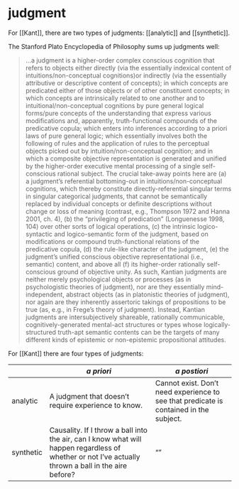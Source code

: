 # judgment

For [[Kant]], there are two types of judgments: [[analytic]] and [[synthetic]].

The Stanford Plato Encyclopedia of Philosophy sums up judgments well:

> &#x2026;a judgment is a higher-order complex conscious cognition that refers to objects either directly (via the essentially indexical content of intuitions/non-conceptual cognitions)or indirectly (via the essentially attributive or descriptive content of concepts); in which concepts are predicated either of those objects or of other constituent concepts; in which concepts are intrinsically related to one another and to intuitional/non-conceptual cognitions by pure general logical forms/pure concepts of the understanding that express various modifications and, apparently, truth-functional compounds of the predicative copula; which enters into inferences according to a priori laws of pure general logic; which essentially involves both the following of rules and the application of rules to the perceptual objects picked out by intuition/non-conceptual cognition; and in which a composite objective representation is generated and unified by the higher-order executive mental processing of a single self-conscious rational subject. The crucial take-away points here are (a) a judgment’s referential bottoming-out in intuitions/non-conceptual cognitions, which thereby constitute directly-referential singular terms in singular categorical judgments, that cannot be semantically replaced by individual concepts or definite descriptions without change or loss of meaning (contrast, e.g., Thompson 1972 and Hanna 2001, ch. 4), (b) the “privileging of predication” (Longuenesse 1998, 104) over other sorts of logical operations, (c) the intrinsic logico-syntactic and logico-semantic form of the judgment, based on modifications or compound truth-functional relations of the predicative copula, (d) the rule-like character of the judgment, (e) the judgment’s unified conscious objective representational (i.e., semantic) content, and above all (f) its higher-order rationally self-conscious ground of objective unity. As such, Kantian judgments are neither merely psychological objects or processes (as in psychologistic theories of judgment), nor are they essentially mind-independent, abstract objects (as in platonistic theories of judgment), nor again are they inherently assertoric takings of propositions to be true (as, e.g., in Frege’s theory of judgment). Instead, Kantian judgments are intersubjectively shareable, rationally communicable, cognitively-generated mental-act structures or types whose logically-structured truth-apt semantic contents can be the targets of many different kinds of epistemic or non-epistemic propositional attitudes.

For [[Kant]] there are four types of judgments:

|           | _a priori_                                                                                                                                                | _a postiori_                                                                                 |
|-----------|-----------------------------------------------------------------------------------------------------------------------------------------------------------|----------------------------------------------------------------------------------------------|
| analytic  | A judgment that doesn&rsquo;t require experience to know.                                                                                                 | Cannot exist. Don&rsquo;t need experience to see that predicate is contained in the subject. |
| synthetic | Causality. If I throw a ball into the air, can I know what will happen regardless of whether or not I&rsquo;ve actually thrown a ball in the aire before? | &ldquo;&rdquo;                                                                               |
